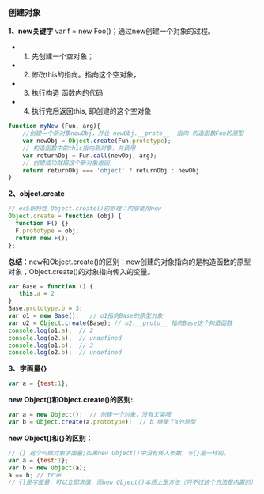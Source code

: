### 创建对象


**1、new关键字**
var f = new Foo()；通过new创建一个对象的过程。  
+ 1. 先创建一个空对象； 
+ 2. 修改this的指向。指向这个空对象，
+ 3. 执行构造 函数内的代码
+ 4. 执行完后返回this, 即创建的这个空对象

```javascript
function myNew (Fun, arg){
    //创建一个新对象newObj，并让 newObj.__proto__  指向 构造函数Fun的原型
    var newObj = Object.create(Fun.prototype);
    // 构造函数中的this指向新对象，并调用
    var returnObj = Fun.call(newObj, arg);
    // 创建成功就把这个新对象返回，
    return returnObj === 'object' ? returnObj : newObj
}
```

**2、object.create**
```javascript
// es5新特性 Object.create()的原理：内部使用new
Object.create = function (obj) {
  function F() {}
  F.prototype = obj;
  return new F();
};
```

**总结**：new和Object.create()的区别：new创建的对象指向的是构造函数的原型对象；Object.create()的对象指向传入的变量。

```javascript
var Base = function () { 
   this.a = 2 
} 
Base.prototype.b = 3; 
var o1 = new Base();   // o1指向Base的原型对象
var o2 = Object.create(Base); // o2.__proto__ 指向Base这个构造函数
console.log(o1.a);  // 2
console.log(o2.a);  // undefined
console.log(o1.b);  // 3
console.log(o2.b);  // undefined
```

**3、字面量{}**
```javascript
var a = {test:1};
```

**new Object()和Object.create()的区别:**   
```javascript
var a = new Object();  // 创建一个对象，没有父类哦
var b = Object.create(a.prototype);  // b 继承了a的原型
```

**new Object()和{}的区别：**     
```javascript
// {} 这个叫做对象字面量;如果new Object()中没有传入参数，与{}是一样的。
var a = {test:1};
var b = new Object(a);
a == b; // true
// {}是字面量，可以立即求值，而new Object()本质上是方法（只不过这个方法是内置的）调用，既然是方法调用，就涉及到在proto链中遍历该方法，当找到该方法后，又会生产方法调用必须的堆栈信息，方法调用结束后，还要释放该堆栈
```
